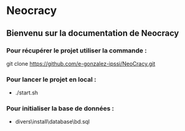 # Neocracy

## Bienvenu sur la documentation de Neocracy 

### Pour récupérer le projet utiliser la commande :

git clone https://github.com/e-gonzalez-ipssi/NeoCracy.git

### Pour lancer le projet en local :

- ./start.sh

### Pour initialiser la base de données :

- divers\install\database\bd.sql